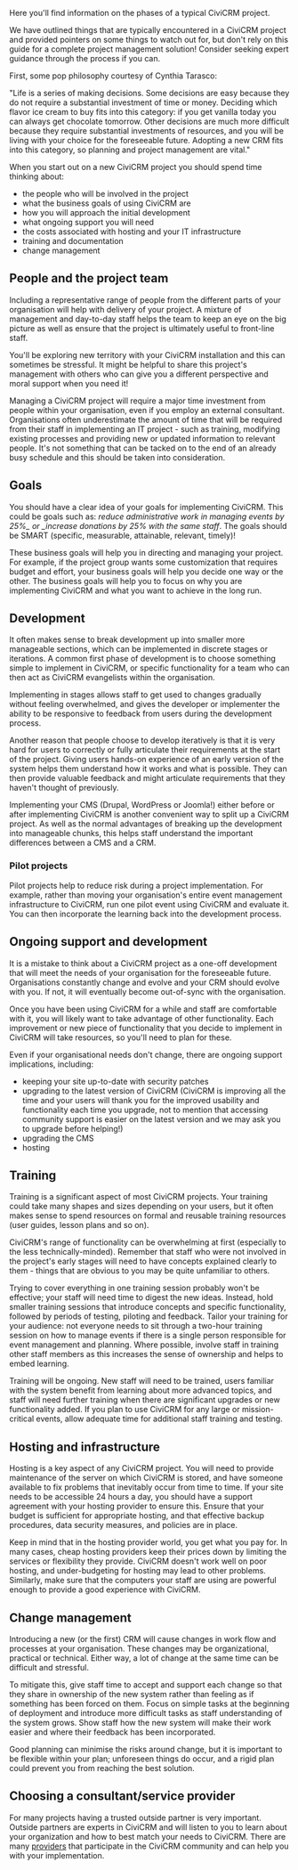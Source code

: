 Here you'll find information on the phases of a typical CiviCRM project.

We have outlined things that are typically encountered in a CiviCRM project and provided pointers on some things to watch out for, but don't rely on this guide for a complete project management solution! Consider seeking expert guidance through the process if you can.

First, some pop philosophy courtesy of Cynthia Tarasco:

"Life is a series of making decisions. Some decisions are easy because they do not require a substantial investment of time or money. Deciding which flavor ice cream to buy fits into this category: if you get vanilla today you can always get chocolate tomorrow. Other decisions are much more difficult because they require substantial investments of resources, and you will be living with your choice for the foreseeable future. Adopting a new CRM fits into this category, so planning and project management are vital."

When you start out on a new CiviCRM project you should spend time thinking about:

* the people who will be involved in the project
* what the business goals of using CiviCRM are
* how you will approach the initial development
* what ongoing support you will need
* the costs associated with hosting and your IT infrastructure
* training and documentation
* change management

## People and the project team

Including a representative range of people from the different parts of your organisation will help with delivery of your project. A mixture of management and day-to-day staff helps the team to keep an eye on the big picture as well as ensure that the project is ultimately useful to front-line staff.

You'll be exploring new territory with your CiviCRM installation and this can sometimes be stressful. It might be helpful to share this project's management with others who can give you a different perspective and moral support when you need it!

Managing a CiviCRM project will require a major time investment from people within your organisation, even if you employ an external consultant. Organisations often underestimate the amount of time that will be required from their staff in implementing an IT project - such as training, modifying existing processes and providing new or updated information to relevant people. It's not something that can be tacked on to the end of an already busy schedule and this should be taken into consideration.

## Goals

You should have a clear idea of your goals for implementing CiviCRM. This could be goals such as: *reduce administrative work in managing events by 25%_ or _increase donations by 25% with the same staff*. The goals should be SMART (specific, measurable, attainable, relevant, timely)!

These business goals will help you in directing and managing your project. For example, if the project group wants some customization that requires budget and effort, your business goals will help you decide one way or the other. The business goals will help you to focus on why you are implementing CiviCRM and what you want to achieve in the long run.

## Development

It often makes sense to break development up into smaller more manageable sections, which can be implemented in discrete stages or iterations. A common first phase of development is to choose something simple to implement in CiviCRM, or specific functionality for a team who can then act as CiviCRM evangelists within the organisation.

Implementing in stages allows staff to get used to changes gradually without feeling overwhelmed, and gives the developer or implementer the ability to be responsive to feedback from users during the development process.

Another reason that people choose to develop iteratively is that it is very hard for users to correctly or fully articulate their requirements at the start of the project. Giving users hands-on experience of an early version of the system helps them understand how it works and what is possible. They can then provide valuable feedback and might articulate requirements that they haven't thought of previously.

Implementing your CMS (Drupal, WordPress or Joomla!) either before or after implementing CiviCRM is another convenient way to split up a CiviCRM project. As well as the normal advantages of breaking up the development into manageable chunks, this helps staff understand the important differences between a CMS and a CRM.

### Pilot projects

Pilot projects help to reduce risk during a project implementation. For example, rather than moving your organisation's entire event management infrastructure to CiviCRM, run one pilot event using CiviCRM and evaluate it. You can then incorporate the learning back into the development process.

## Ongoing support and development

It is a mistake to think about a CiviCRM project as a one-off development that will meet the needs of your organisation for the foreseeable future. Organisations constantly change and evolve and your CRM should evolve with you. If not, it will eventually become out-of-sync with the organisation.

Once you have been using CiviCRM for a while and staff are comfortable with it, you will likely want to take advantage of other functionality. Each improvement or new piece of functionality that you decide to implement in CiviCRM will take resources, so you'll need to plan for these.

Even if your organisational needs don't change, there are ongoing support implications, including:

* keeping your site up-to-date with security patches
* upgrading to the latest version of CiviCRM (CiviCRM is improving all the time and your users will thank you for the improved usability and functionality each time you upgrade, not to mention that accessing community support is easier on the latest version and we may ask you to upgrade before helping!)
* upgrading the CMS
* hosting

## Training

Training is a significant aspect of most CiviCRM projects. Your training could take many shapes and sizes depending on your users, but it often makes sense to spend resources on formal and reusable training resources (user guides, lesson plans and so on).

CiviCRM's range of functionality can be overwhelming at first (especially to the less technically-minded). Remember that staff who were not involved in the project's early stages will need to have concepts explained clearly to them - things that are obvious to you may be quite unfamiliar to others.

Trying to cover everything in one training session probably won't be effective; your staff will need time to digest the new ideas. Instead, hold smaller training sessions that introduce concepts and specific functionality, followed by periods of testing, piloting and feedback. Tailor your training for your audience: not everyone needs to sit through a two-hour training session on how to manage events if there is a single person responsible for event management and planning. Where possible, involve staff in training other staff members as this increases the sense of ownership and helps to embed learning.

Training will be ongoing. New staff will need to be trained, users familiar with the system benefit from learning about more advanced topics, and staff will need further training when there are significant upgrades or new functionality added. If you plan to use CiviCRM for any large or mission-critical events, allow adequate time for additional staff training and testing.

## Hosting and infrastructure

Hosting is a key aspect of any CiviCRM project. You will need to provide maintenance of the server on which CiviCRM is stored, and have someone available to fix problems that inevitably occur from time to time. If your site needs to be accessible 24 hours a day, you should have a support agreement with your hosting provider to ensure this. Ensure that your budget is sufficient for appropriate hosting, and that effective backup procedures, data security measures, and policies are in place.

Keep in mind that in the hosting provider world, you get what you pay for. In many cases, cheap hosting providers keep their prices down by limiting the services or flexibility they provide. CiviCRM doesn't work well on poor hosting, and under-budgeting for hosting may lead to other problems. Similarly, make sure that the computers your staff are using are powerful enough to provide a good experience with CiviCRM.

## Change management

Introducing a new (or the first) CRM will cause changes in work flow and processes at your organisation. These changes may be organizational, practical or technical. Either way, a lot of change at the same time can be difficult and stressful.

To mitigate this, give staff time to accept and support each change so that they share in ownership of the new system rather than feeling as if something has been forced on them. Focus on simple tasks at the beginning of deployment and introduce more difficult tasks as staff understanding of the system grows. Show staff how the new system will make their work easier and where their feedback has been incorporated.

Good planning can minimise the risks around change, but it is important to be flexible within your plan; unforeseen things do occur, and a rigid plan could prevent you from reaching the best solution.

## Choosing a consultant/service provider

For many projects having a trusted outside partner is very important. Outside partners are experts in CiviCRM and will listen to you to learn about your organization and how to best match your needs to CiviCRM. There are many [providers](https://civicrm.org/partners-contributors) that participate in the CiviCRM community and can help you with your implementation.
